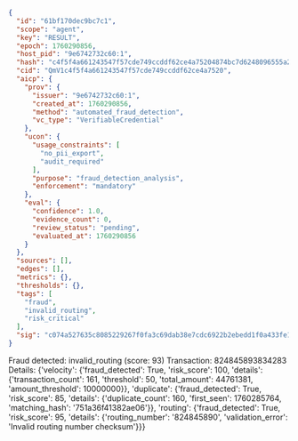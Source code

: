 ```json
{
  "id": "61bf170dec9bc7c1",
  "scope": "agent",
  "key": "RESULT",
  "epoch": 1760290856,
  "host_pid": "9e6742732c60:1",
  "hash": "c4f5f4a661243547f57cde749ccddf62ce4a75204874bc7d6248096555a2c5fa",
  "cid": "QmV1c4f5f4a661243547f57cde749ccddf62ce4a7520",
  "aicp": {
    "prov": {
      "issuer": "9e6742732c60:1",
      "created_at": 1760290856,
      "method": "automated_fraud_detection",
      "vc_type": "VerifiableCredential"
    },
    "ucon": {
      "usage_constraints": [
        "no_pii_export",
        "audit_required"
      ],
      "purpose": "fraud_detection_analysis",
      "enforcement": "mandatory"
    },
    "eval": {
      "confidence": 1.0,
      "evidence_count": 0,
      "review_status": "pending",
      "evaluated_at": 1760290856
    }
  },
  "sources": [],
  "edges": [],
  "metrics": {},
  "thresholds": {},
  "tags": [
    "fraud",
    "invalid_routing",
    "risk_critical"
  ],
  "sig": "c074a527635c8085229267f0fa3c69dab38e7cdc6922b2ebedd1f0a433fe1c28"
}
```

Fraud detected: invalid_routing (score: 93)
Transaction: 824845893834283
Details: {'velocity': {'fraud_detected': True, 'risk_score': 100, 'details': {'transaction_count': 161, 'threshold': 50, 'total_amount': 44761381, 'amount_threshold': 10000000}}, 'duplicate': {'fraud_detected': True, 'risk_score': 85, 'details': {'duplicate_count': 160, 'first_seen': 1760285764, 'matching_hash': '751a36f41382ae06'}}, 'routing': {'fraud_detected': True, 'risk_score': 95, 'details': {'routing_number': '824845890', 'validation_error': 'Invalid routing number checksum'}}}